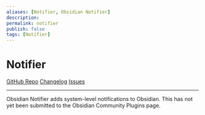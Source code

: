 ```yaml
---
aliases: [Notifier, Obsidian Notifier]
description: 
permalink: notifier
publish: false
tags: [Notifier]
---
```


# Notifier

[GitHub Repo](https://github.com/valentine195/obsidian-notifier "Repo") [Changelog](https://github.com/valentine195/obsidian-notifier/blob/98cb83768c99db4e4b8fee29f972420b1296acbc/CHANGELOG.md "Changelog") [Issues](https://github.com/valentine195/obsidian-notifier/issues?q=is%3Aissue+is%3Aopen+sort%3Aupdated-desc "Issues")

---

Obsidian Notifier adds system-level notifications to Obsidian. This has not yet been submitted to the Obsidian Community Plugins page.